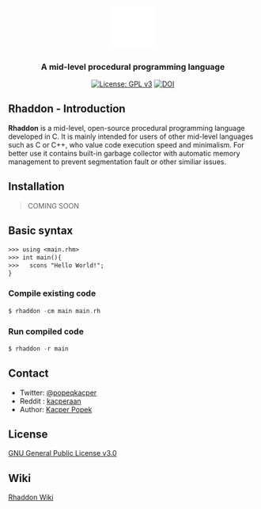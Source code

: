 <div align="center">

<a href="https://github.com/corsum/rhaddon"><img src="branding\logo1.png" width="17%"></img></a>

### A mid-level procedural programming language 
[![License: GPL v3](https://img.shields.io/badge/License-GPLv3-blue.svg)](https://www.gnu.org/licenses/gpl-3.0)
[![DOI](https://zenodo.org/badge/DOI/10.5281/zenodo.8216963.svg)](https://doi.org/10.5281/zenodo.8216963)
</div>

 ## Rhaddon - Introduction
 **Rhaddon** is a mid-level, open-source procedural programming language developed in C. It is mainly intended for users of other mid-level languages ​​such as C or C++, who value code execution speed and minimalism. For better use it contains built-in garbage collector with automatic memory management to prevent segmentation fault or other similiar issues.

## Installation
> COMING SOON

## Basic syntax
```
>>> using <main.rhm>
>>> int main(){
>>>   scons "Hello World!";
}
```
### Compile existing code
```c
$ rhaddon -cm main main.rh
```
### Run compiled code
```c
$ rhaddon -r main
```

## Contact
- Twitter: [@popeqkacper](https://twitter.com/popeqkacper) 
- Reddit : [kacperaan](https://reddit.com/u/kacperaan)
- Author: [Kacper Popek](https://github.com/kacperaan)

## License
<a href="LICENSE">GNU General Public License v3.0</a>

## Wiki
<a href="https://github.com/corsum/rhaddon/wiki">Rhaddon Wiki</a>
